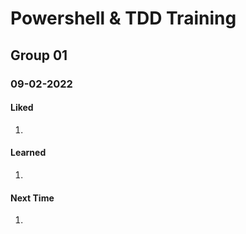 # Powershell & TDD Training

## Group 01

### 09-02-2022

#### Liked

1.

#### Learned

1.

#### Next Time

1.